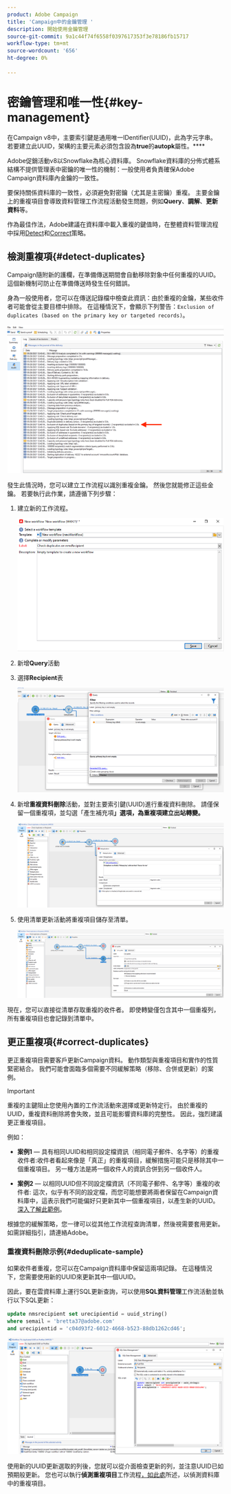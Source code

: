 ```yaml
---
product: Adobe Campaign
title: 'Campaign中的金鑰管理 '
description: 開始使用金鑰管理
source-git-commit: 9a1c44f74f6558f0397617353f3e78186fb15717
workflow-type: tm+mt
source-wordcount: '656'
ht-degree: 0%

---
```


# 密鑰管理和唯一性{#key-management}

在Campaign v8中，主要索引鍵是通用唯一IDentifier(UUID)，此為字元字串。 若要建立此UUID，架構的主要元素必須包含設為&#x200B;**true**&#x200B;的&#x200B;**autopk**&#x200B;屬性。****

Adobe促銷活動v8以Snowflake為核心資料庫。 Snowflake資料庫的分佈式體系結構不提供管理表中密鑰的唯一性的機制：一般使用者負責確保Adobe Campaign資料庫內金鑰的一致性。

要保持關係資料庫的一致性，必須避免對密鑰（尤其是主密鑰）重複。 主要金鑰上的重複項目會導致資料管理工作流程活動發生問題，例如&#x200B;**Query**、**調解**、**更新資料**&#x200B;等。

作為最佳作法，Adobe建議在資料庫中載入重複的鍵值時，在整體資料管理流程中採用[Detect](#detect-duplicates)和[Correct](#correct-duplicates)策略。

## 檢測重複項{#detect-duplicates}

Campaign隨附新的護欄，在準備傳送期間會自動移除對象中任何重複的UUID。 這個新機制可防止在準備傳送時發生任何錯誤。

身為一般使用者，您可以在傳送記錄檔中檢查此資訊：由於重複的金鑰，某些收件者可能會從主要目標中排除。 在這種情況下，會顯示下列警告：`Exclusion of duplicates (based on the primary key or targeted records)`。

![](assets/delivery-log-duplicates.png)

發生此情況時，您可以建立工作流程以識別重複金鑰。 然後您就能修正這些金鑰。 若要執行此作業，請遵循下列步驟：

1. 建立新的工作流程。

   ![](assets/new-wf.png)

1. 新增&#x200B;**Query**&#x200B;活動
1. 選擇&#x200B;**Recipient**&#x200B;表

   ![](assets/add-query-on-rcp.png)

1. 新增&#x200B;**重複資料刪除**&#x200B;活動，並對主要索引鍵(UUID)進行重複資料刪除。 請僅保留一個重複項，並勾選「產生補充項&#x200B;**」選項，為重複項建立出站轉變。**

   ![](assets/deduplicate.png)

1. 使用清單更新活動將重複項目儲存至清單。

   ![](assets/list-update.png)

現在，您可以直接從清單存取重複的收件者。 即使轉變僅包含其中一個重複列，所有重複項目也會記錄到清單中。


## 更正重複項{#correct-duplicates}

更正重複項目需要客戶更新Campaign資料。 動作類型與重複項目和實作的性質緊密結合。 我們可能會面臨多個需要不同緩解策略（移除、合併或更新）的案例。

>[!IMPORTANT]
>
>重複的主鍵阻止您使用內置的工作流活動來選擇或更新特定行。 由於重複的UUID，重複資料刪除將會失敗，並且可能影響資料庫的完整性。 因此，強烈建議更正重複項目。

例如：

* **案例1**  — 具有相同UUID和相同設定檔資訊（相同電子郵件、名字等）的重複收件者:收件者看起來像是「真正」的重複項目，緩解措施可能只是移除其中一個重複項目。
另一種方法是將一個收件人的資訊合併到另一個收件人。

* **案例2**  — 以相同UUID但不同設定檔資訊（不同電子郵件、名字等）重複的收件者:
這次，似乎有不同的設定檔，而您可能想要將兩者保留在Campaign資料庫中，這表示我們可能偏好只更新其中一個重複項目，以產生新的UUID。 [深入了解此範例](#deduplicate-sample)。

根據您的緩解策略，您一律可以從其他工作流程查詢清單，然後視需要套用更新。 如需詳細指引，請連絡Adobe。

### 重複資料刪除示例{#deduplicate-sample}

如果收件者重複，您可以在Campaign資料庫中保留這兩項記錄。 在這種情況下，您需要使用新的UUID來更新其中一個UUID。

因此，要在雲資料庫上運行SQL更新查詢，可以使用&#x200B;**SQL資料管理**&#x200B;工作流活動並執行以下SQL更新：

```sql
update nmsrecipient set urecipientid = uuid_string()
where semail = 'bretta37@adobe.com'
and urecipientid = 'c04d93f2-6012-4668-b523-88db1262cd46';
```

![](assets/sql-data-management.png)

使用新的UUID更新選取的列後，您就可以從介面檢查更新的列，並注意UUID已如預期般更新。 您也可以執行&#x200B;**偵測重複項目**&#x200B;工作流程[，如此處](#detect-duplicates)所述，以偵測資料庫中的重複項目。

